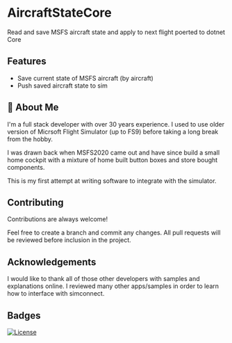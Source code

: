 # AircraftStateCore

Read and save MSFS aircraft state and apply to next flight poerted to dotnet Core

## Features

- Save current state of MSFS aircraft (by aircraft)
- Push saved aircraft state to sim

## 🚀 About Me
I'm a full stack developer with over 30 years experience.  I used to use older version of Micrsoft Flight Simulator (up to FS9) before taking a long break from the hobby.

I was drawn back when MSFS2020 came out and have since build a small home cockpit with a mixture of home built button boxes and store bought components.

This is my first attempt at writing software to integrate with the simulator.


## Contributing

Contributions are always welcome!

Feel free to create a branch and commit any changes.  All pull requests will be reviewed before inclusion in the project.

## Acknowledgements

I would like to thank all of those other developers with samples and explanations online.  I reviewed many other apps/samples in order to learn how to interface with simconnect.

## Badges

[![License](https://img.shields.io/badge/License-BSD_3--Clause-blue.svg)](https://opensource.org/licenses/BSD-3-Clause)
